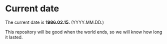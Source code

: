 # Current date

The current date is **1986.02.15.** (YYYY.MM.DD.)

This repository will be good when the world ends, so we will know how long it lasted.